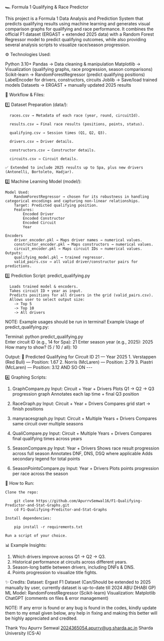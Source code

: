 🏎️ Formula 1 Qualifying & Race Predictor

This project is a Formula 1 Data Analysis and Prediction System that predicts qualifying results using machine learning and generates visual comparison graphs for qualifying and race performance.
It combines the official F1 dataset (ERGAST + extended 2025 data) with a Random Forest Regressor model to predict qualifying outcomes, while also providing several analysis scripts to visualize race/season progression.

⚙️ Technologies Used:

Python 3.10+
Pandas → Data cleaning & manipulation
Matplotlib → Visualization (qualifying graphs, race progression, season comparisons)
Scikit-learn → 
    RandomForestRegressor (predict qualifying positions)
    LabelEncoder for drivers, constructors, circuits
Joblib → Save/load trained models
Datasets → ERGAST + manually updated 2025 results

📖 Workflow & Files:

  1️⃣ Dataset Preparation (data/):

      races.csv → Metadata of each race (year, round, circuitId).

      results.csv → Final race results (positions, points, status).

      qualifying.csv → Session times (Q1, Q2, Q3).

      drivers.csv → Driver details.

      constructors.csv → Constructor details.

      circuits.csv → Circuit details.

    ✅ Extended to include 2025 results up to Spa, plus new drivers (Antonelli, Bortoleto, Hadjar).

  2️⃣ Machine Learning Model (model/):

    Model Used:
        RandomForestRegressor → chosen for its robustness in handling categorical encodings and capturing non-linear relationships.
        Target: Predicted qualifying position.
        Features:
            Encoded Driver
            Encoded Constructor
            Encoded Circuit
            Year

    Encoders
        driver_encoder.pkl → Maps driver names → numerical values.
        constructor_encoder.pkl → Maps constructors → numerical values.
        circuit_encoder.pkl → Maps circuit IDs → numerical values.
    Outputs:
        qualifying_model.pkl → trained regressor.
        valid_pairs.csv → all valid driver/constructor pairs for predictions.

  3️⃣ Prediction Script:
      predict_qualifying.py

      Loads trained model & encoders.
      Takes circuit ID + year as input.
      Predicts positions for all drivers in the grid (valid_pairs.csv).
      Allows user to select output size:
        -> Top 5
        -> Top 10
        -> All drivers

NOTE: Example usages should be run in terminal!
Example Usage of predict_qualifying.py:

  Terminal: 
    python predict_qualifying.py   
    Enter circuit ID (e.g., 14 for Spa): 21
    Enter season year (e.g., 2025): 2025
    How many to show? (5 / 10 / all): 10

  Output:
    📍 Predicted Qualifying for Circuit ID 21  — Year 2025
    1. Verstappen (Red Bull) — Position: 1.67
    2. Norris (McLaren) — Position: 2.79
    3. Piastri (McLaren) — Position: 3.12
    AND SO ON ---
    
4️⃣ Graphing Scripts:

  1) GraphCompare.py
      Input: Circuit + Year + Drivers
      Plots Q1 → Q2 → Q3 progression graph
      Annotates each lap time + final Q3 position

  2) RaceGraph.py
      Input: Circuit + Year + Drivers
      Compares grid start → finish positions

  3) manyracesgraph.py
      Input: Circuit + Multiple Years + Drivers
      Compares same circuit over multiple seasons

  4) QualiCompare.py
      Input: Circuit + Multiple Years + Drivers
      Compares final qualifying times across years

  5) SeasonCompare.py
      Input: Year + Drivers
      Shows race result progression across full season
      Annotates DNF, DNS, DSQ where applicable
      Adds secondary legend for total points

  6) SeasonPointsCompare.py
      Input: Year + Drivers
      Plots points progression per race across the season

🚀 How to Run:

    Clone the repo:
    
        git clone https://github.com/ApurrvSemwal16/F1-Qualifying-Predictor-and-Stat-Graphs.git
        cd F1-Qualifying-Predictor-and-Stat-Graphs

    Install dependencies:
    
        pip install -r requirements.txt
        
    Run a script of your choice.

📊 Example Insights:

  1) Which drivers improve across Q1 → Q2 → Q3.
  2) Historical performance at circuits across different years.
  3) Season-long battle between drivers, including DNFs & DNS.
  4) Points progression to visualize title fights.

✨ Credits:
  Dataset: Ergast F1 Dataset
  (Can/Should be extended to 2025 manually by user, currently dataset is up-to-date till 2024 ABU DHABI GP)
  ML Model:
    RandomForestRegressor (Scikit-learn)
    Visualization: Matplotlib
    ChatGPT (comments on files & error management)

NOTE: If any error is found or any bug is found in the codes, kindly update them to my email given below, any help in fixing and making this better will be highly appreciated and credited.

Thank You
Apurrv Semwal
2024365054.apurrv@ug.sharda.ac.in
Sharda University (CS-A)


